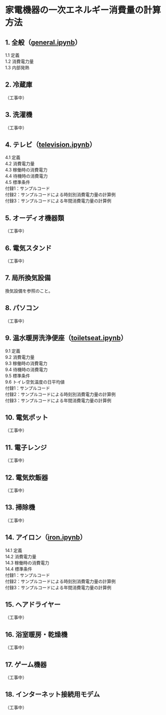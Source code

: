 # 家電機器の一次エネルギー消費量の計算方法

## 1. 全般（[general.ipynb](/general.ipynb)）
1.1 定義  
1.2 消費電力量  
1.3 内部発熱  

## 2. 冷蔵庫  
（工事中）  

## 3. 洗濯機  
（工事中）  

## 4. テレビ（[television.ipynb](/television.ipynb)）
4.1 定義  
4.2 消費電力量  
4.3 稼働時の消費電力   
4.4 待機時の消費電力  
4.5 標準条件  
付録1：サンプルコード  
付録2：サンプルコードによる時刻別消費電力量の計算例  
付録3：サンプルコードによる年間消費電力量の計算例  

## 5. オーディオ機器類  
（工事中）  

## 6. 電気スタンド  
（工事中）  

## 7. 局所換気設備  
換気設備を参照のこと。  

## 8. パソコン  
（工事中）  

## 9. 温水暖房洗浄便座（[toiletseat.ipynb](/toiletseat.ipynb)）
9.1 定義  
9.2 消費電力量  
9.3 稼働時の消費電力  
9.4 待機時の消費電力  
9.5 標準条件  
9.6 トイレ空気温度の日平均値  
付録1：サンプルコード  
付録2：サンプルコードによる時刻別消費電力量の計算例  
付録3：サンプルコードによる年間消費電力量の計算例  

## 10. 電気ポット  
（工事中）  

## 11. 電子レンジ  
（工事中）  

## 12. 電気炊飯器  
（工事中）  

## 13. 掃除機  
（工事中）  

## 14. アイロン（[iron.ipynb](/iron.ipynb)）
14.1 定義  
14.2 消費電力量  
14.3 稼働時の消費電力  
14.4 標準条件  
付録1：サンプルコード  
付録2：サンプルコードによる時刻別消費電力量の計算例  
付録3：サンプルコードによる年間消費電力量の計算例  

## 15. ヘアドライヤー  
（工事中）  

## 16. 浴室暖房・乾燥機  
（工事中）  

## 17. ゲーム機器  
（工事中）  

## 18. インターネット接続用モデム   
（工事中）  
